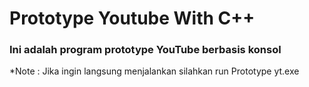 <h1>Prototype Youtube With C++</h1>
<h3>Ini adalah program prototype YouTube berbasis konsol</h3>
<p>*Note : Jika ingin langsung menjalankan silahkan run Prototype yt.exe</p>
